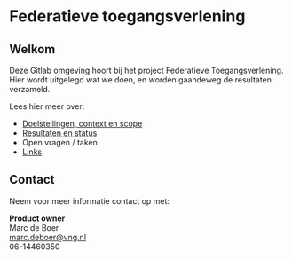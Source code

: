 # Federatieve toegangsverlening

## Welkom
Deze Gitlab omgeving hoort bij het project Federatieve Toegangsverlening. 
Hier wordt uitgelegd wat we doen, en worden gaandeweg de resultaten verzameld.

Lees hier meer over:
- [Doelstellingen, context en scope](project_documentatie/1.doelstellingen.md)
- [Resultaten en status](project_documentatie/2.0resultaten.md)
- Open vragen / taken
- [Links](project_documentatie/4.0links.md)

## Contact

Neem voor meer informatie contact op met:

**Product owner**  
Marc de Boer  
[marc.deboer@vng.nl](mailto:marc.deboer@vng.nl)  
06-14460350